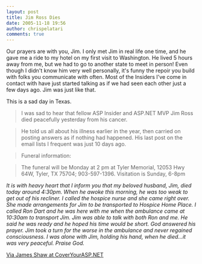 ```yaml
---
layout: post
title: Jim Ross Dies
date: 2005-11-18 19:56
author: chrispelatari
comments: true
---
```

Our prayers are with you, Jim. I only
met Jim in real life one time, and he gave me a ride to my hotel on my first
visit to Washington. He lived 5 hours away from me, but we had to go to another
state to meet in person! Even though I didn't know him very well personally,
it's funny the repoir you build with folks you communicate with often. Most of
the Insiders I've come in contact with have just started talking as if we had
seen each other just a few days ago. Jim was just like that.

This is a sad day in Texas.
> I was sad to hear that fellow ASP
> Insider and ASP.NET MVP Jim Ross died peacefully yesterday from his
> cancer.

> He told us all about his illness
> earlier in the year, then carried on posting answers as if nothing had
> happened. His last post on the email lists I frequent was just 10 days ago.

> Funeral information:

> The funeral will be Monday at 2 pm at Tyler Memorial, 12053 Hwy 64W, Tyler,
> TX 75704; 903-597-1396. Visitation is Sunday, 6-8pm

*It is with heavy heart that I inform you that my beloved husband, Jim,
died today around 4:30pm. When he awoke this morning, he was too weak to get
out of his recliner. I called the hospice nurse and she came right over. She
made arrangements for Jim to be transported to Hospice Home Place. I called
Ron Dart and he was here with me when the ambulance came at 10:30am to
transport Jim. Jim was able to talk with both Ron and me. He said he was ready
and he hoped his time would be short. God answered his prayer. Jim took a turn
for the worse in the ambulance and never regained consciousness. I was alone
with Jim, holding his hand, when he died...it was very peaceful. Praise God.*

[Via James Shaw at
CoverYourASP.NET](http://coveryourasp.net/Personal/JimRoss)
